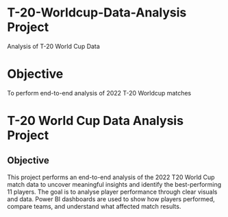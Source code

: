 # T-20-Worldcup-Data-Analysis Project
Analysis of T-20 World Cup Data

# **Objective**
To perform end-to-end analysis of 2022 T-20 Worldcup matches

# T-20 World Cup Data Analysis Project
## Objective
This project performs an end-to-end analysis of the 2022 T20 World Cup match data to uncover meaningful insights and identify the best-performing 11 players. The goal is to analyse player performance through clear visuals and data. Power BI dashboards are used to show how players performed, compare teams, and understand what affected match results.
